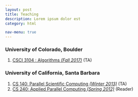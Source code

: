 ```yaml
---
layout: post
title: Teaching 
description: Lorem ipsum dolor est
category: html

nav-menu: true
---
```


<h3> University of Colorado, Boulder </h3>
<ol>
  <li> <u>CSCI 3104 : Algorithms <i>(Fall 2017)</i></u> (TA) </li>
</ol>

<h3> University of California, Santa Barbara </h3>
<ol>
<li> <u>CS 140: Parallel Scientific Computing <i>(Winter 2013)</i></u> (TA) </li>
<li> <u>CS 240: Applied Parallel Computing <i>(Spring 2012)</i></u> (Reader) </li>
</ol>
